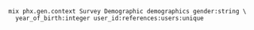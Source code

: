     mix phx.gen.context Survey Demographic demographics gender:string \
      year_of_birth:integer user_id:references:users:unique
